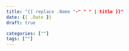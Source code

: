 ```yaml
---
title: "{{ replace .Name "-" " " | title }}"
date: {{ .Date }}
draft: true

categories: [""]
tags: [""]
---
```


<!--more-->